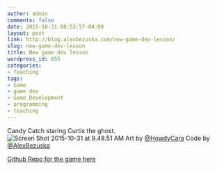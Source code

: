 ```yaml
---
author: admin
comments: false
date: 2015-10-31 08:53:57-04:00
layout: post
link: http://blog.alexbezuska.com/new-game-dev-lesson/
slug: new-game-dev-lesson
title: New game dev lesson
wordpress_id: 655
categories:
- Teaching
tags:
- Game
- game dev
- Game Development
- programming
- teaching
---
```


Candy Catch staring Curtis the ghost.
![Screen Shot 2015-10-31 at 9.48.51 AM](/images/2015/12/Screen-Shot-2015-10-31-at-9.48.51-AM.png)
Art by [@HowdyCara](https://twitter.com/HowdyCara)
Code by [@AlexBezuska](https://twitter.com/AlexBezuska)

[Github Repo for the game here](https://github.com/AlexBezuska/candy-catch)
